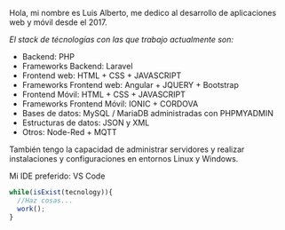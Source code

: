 Hola, mi nombre es Luis Alberto, me dedico al desarrollo de aplicaciones web y móvil desde el 2017.

*El stack de técnologías con las que trabajo actualmente son:*

- Backend: PHP
- Frameworks Backend: Laravel
- Frontend web: HTML + CSS + JAVASCRIPT
- Frameworks Frontend web: Angular + JQUERY + Bootstrap
- Frontend Móvil: HTML + CSS + JAVASCRIPT
- Frameworks Frontend Móvil: IONIC + CORDOVA
- Bases de datos: MySQL / MariaDB administradas con PHPMYADMIN
- Estructuras de datos: JSON y XML
- Otros: Node-Red + MQTT

También tengo la capacidad de administrar servidores y realizar instalaciones y configuraciones en entornos Linux y Windows.

Mi IDE preferido: VS Code

```JAVASCRIPT
while(isExist(tecnology)){
  //Haz cosas...
  work();
}
```

